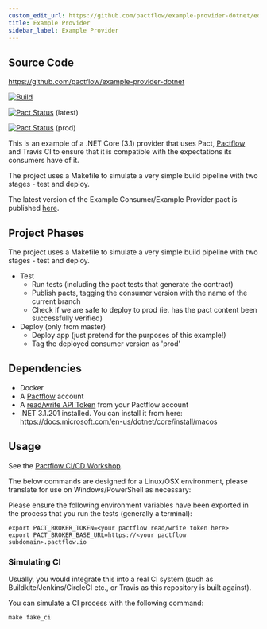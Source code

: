 ```yaml
---
custom_edit_url: https://github.com/pactflow/example-provider-dotnet/edit/master/README.md
title: Example Provider
sidebar_label: Example Provider
---
```


<!-- This file has been synced from the pactflow/example-provider-dotnet repository. Please do not edit it directly. The URL of the source file can be found in the custom_edit_url value above -->

## Source Code

https://github.com/pactflow/example-provider-dotnet


[![Build](https://github.com/pactflow/example-provider-dotnet/actions/workflows/build.yml/badge.svg)](https://github.com/pactflow/example-provider-dotnet/actions/workflows/build.yml)

[![Pact Status](https://testdemo.pactflow.io/pacts/provider/pactflow-example-provider-dotnet/consumer/pactflow-example-consumer-dotnet/latest/badge.svg)](https://testdemo.pactflow.io/pacts/provider/pactflow-example-provider-dotnet/consumer/pactflow-example-consumer-dotnet/latest/badge.svg) (latest)

[![Pact Status](https://testdemo.pactflow.io/pacts/provider/pactflow-example-provider-dotnet/consumer/pactflow-example-consumer-dotnet/latest/prod/badge.svg)](https://testdemo.pactflow.io/pacts/provider/pactflow-example-provider-dotnet/consumer/pactflow-example-consumer-dotnet/latest/prod/badge.svg) (prod)

This is an example of a .NET Core (3.1) provider that uses Pact, [Pactflow](https://pactflow.io) and Travis CI to ensure that it is compatible with the expectations its consumers have of it.

The project uses a Makefile to simulate a very simple build pipeline with two stages - test and deploy.

The latest version of the Example Consumer/Example Provider pact is published [here](https://test.pactflow.io/pacts/provider/pactflow-example-provider-dotnet/consumer/pactflow-example-consumer/latest).

## Project Phases

The project uses a Makefile to simulate a very simple build pipeline with two stages - test and deploy.

* Test
  * Run tests (including the pact tests that generate the contract)
  * Publish pacts, tagging the consumer version with the name of the current branch
  * Check if we are safe to deploy to prod (ie. has the pact content been successfully verified)
* Deploy (only from master)
  * Deploy app (just pretend for the purposes of this example!)
  * Tag the deployed consumer version as 'prod'

## Dependencies

* Docker
* A [Pactflow](https://pactflow.io) account
* A [read/write API Token](https://docs.pactflow.io/#configuring-your-api-token) from your Pactflow account
* .NET 3.1.201 installed. You can install it from here: https://docs.microsoft.com/en-us/dotnet/core/install/macos

## Usage

See the [Pactflow CI/CD Workshop](https://github.com/pactflow/ci-cd-workshop).

The below commands are designed for a Linux/OSX environment, please translate for use on Windows/PowerShell as necessary:

Please ensure the following environment variables have been exported in the process that you run the tests (generally a terminal):

```
export PACT_BROKER_TOKEN=<your pactflow read/write token here>
export PACT_BROKER_BASE_URL=https://<your pactflow subdomain>.pactflow.io
```

### Simulating CI

Usually, you would integrate this into a real CI system (such as Buildkite/Jenkins/CircleCI etc., or Travis as this repository is built against).

You can simulate a CI process with the following command:

```
make fake_ci
```
